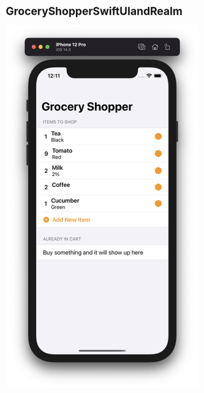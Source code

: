 # GroceryShopperSwiftUIandRealm

![](https://github.com/ram4ik/GroceryShopperSwiftUIandRealm/blob/main/GroceryShopperSwiftUIandRealm/Assets.xcassets/Screenshot%202020-12-17%20at%2012.11.43.imageset/Screenshot%202020-12-17%20at%2012.11.43.png)
